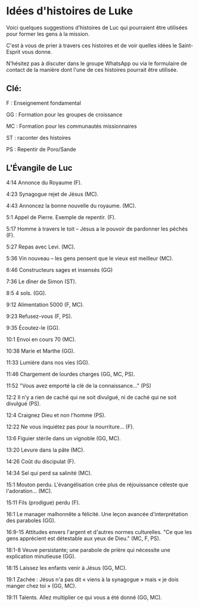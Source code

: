 # Idées d'histoires de Luke

Voici quelques suggestions d’histoires de Luc qui pourraient être utilisées pour former les gens à la mission.

C'est à vous de prier à travers ces histoires et de voir quelles idées le Saint-Esprit vous donne.

N'hésitez pas à discuter dans le groupe WhatsApp ou via le formulaire de contact de la manière dont l'une de ces histoires pourrait être utilisée.

## Clé:

F : Enseignement fondamental

GG : Formation pour les groupes de croissance

MC : Formation pour les communautés missionnaires

ST : raconter des histoires

PS : Repentir de Poro/Sande

## L'Évangile de Luc

4:14 Annonce du Royaume (F).

4:23 Synagogue rejet de Jésus (MC).

4:43 Annoncez la bonne nouvelle du royaume. (MC).

5:1 Appel de Pierre. Exemple de repentir. (F).

5:17 Homme à travers le toit – Jésus a le pouvoir de pardonner les péchés (F).

5:27 Repas avec Levi. (MC).

5:36 Vin nouveau – les gens pensent que le vieux est meilleur (MC).

6:46 Constructeurs sages et insensés (GG)

7:36 Le dîner de Simon (ST).

8:5 4 sols. (GG).

9:12 Alimentation 5000 (F, MC).

9:23 Refusez-vous (F, PS).

9:35 Écoutez-le (GG).

10:1 Envoi en cours 70 (MC).

10:38 Marie et Marthe (GG).

11:33 Lumière dans nos vies (GG).

11:46 Chargement de lourdes charges (GG, MC, PS).

11:52 "Vous avez emporté la clé de la connaissance..." (PS)

12:2 Il n’y a rien de caché qui ne soit divulgué, ni de caché qui ne soit divulgué (PS).

12:4 Craignez Dieu et non l'homme (PS).

12:22 Ne vous inquiétez pas pour la nourriture... (F).

13:6 Figuier stérile dans un vignoble (GG, MC).

13:20 Levure dans la pâte (MC).

14:26 Coût du discipulat (F).

14:34 Sel qui perd sa salinité (MC).

15:1 Mouton perdu. L'évangélisation crée plus de réjouissance céleste que l'adoration... (MC).

15:11 Fils (prodigue) perdu (F).

16:1 Le manager malhonnête a félicité. Une leçon avancée d'interprétation des paraboles (GG).

16:9-15 Attitudes envers l'argent et d'autres normes culturelles. "Ce que les gens apprécient est détestable aux yeux de Dieu." (MC, F, PS).

18:1-8 Veuve persistante; une parabole de prière qui nécessite une explication minutieuse (GG).

18:15 Laissez les enfants venir à Jésus (GG, MC).

19:1 Zachée : Jésus n'a pas dit « viens à la synagogue » mais « je dois manger chez toi » (GG, MC).

19:11 Talents. Allez multiplier ce qui vous a été donné (GG, MC).
